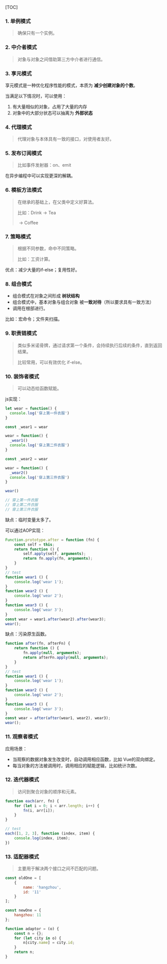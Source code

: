 [TOC]

### 1. 单例模式

> 确保只有一个实例。



### 2. 中介者模式

> 对象与对象之间借助第三方中介者进行通信。



### 3. 享元模式

享元模式是一种优化程序性能的模式，本质为 **减少创建对象的个数**。

当满足以下情况时，可以使用：

1. 有大量相似的对象，占用了大量的内存
2. 对象中的大部分状态可以抽离为 **外部状态**



### 4. 代理模式

> 代理对象与本体具有一致的接口，对使用者友好。



### 5. 发布订阅模式

> 比如事件发射器：on、emit

在异步编程中可以实现更深的解耦。



### 6. 模板方法模式

> 在继承的基础上，在父类中定义好算法。
>
> 比如：Drink -> Tea
>
> ​					-> Coffee



### 7. 策略模式

> 根据不同参数，命中不同策略。
>
> 比如：工资计算。

优点：减少大量的if-else；复用性好。



### 8. 组合模式

* 组合模式在对象之间形成 **树状结构**
* 组合模式中，基本对象与组合对象 被**一致对待**（所以要求具有一致方法）
* 调用在根部进行。

比如：宏命令；文件夹扫描。



### 9. 职责链模式

> 类似多米诺骨牌，通过请求第一个条件，会持续执行后续的条件，直到返回结果。
>
> 比较常用，可以有效优化 if-else。



### 10. 装饰者模式

> 可以动态给函数赋能。

js实现：

```JavaScript
let wear = function() {
  console.log('穿上第一件衣服')
}

const _wear1 = wear

wear = function() {
  _wear1()
  console.log('穿上第二件衣服')
}

const _wear2 = wear

wear = function() {
  _wear2()
  console.log('穿上第三件衣服')
}

wear()

// 穿上第一件衣服
// 穿上第二件衣服
// 穿上第三件衣服
```

缺点：临时变量太多了。

可以通过AOP实现：

```JavaScript
Function.prototype.after = function (fn) {
    const self = this;
    return function () {
     	self.apply(self, arguments);
        return fn.apply(fn, arguments);
    }
}
// test
function wear1 () {
    console.log('wear 1');
}
function wear2 () {
    console.log('wear 2');
}
function wear3 () {
    console.log('wear 3');
}
const wear = wear1.after(wear2).after(wear3);
wear();
```

缺点：污染原生函数。

```JavaScript
function after(fn, afterFn) {
    return function () {
        fn.apply(null, arguments);
        return afterFn.apply(null, arguments);
    }
}
// test
function wear1 () {
    console.log('wear 1');
}
function wear2 () {
    console.log('wear 2');
}
function wear3 () {
    console.log('wear 3');
}
const wear = after(after(wear1, wear2), wear3);
wear();
```



### 11. 观察者模式

应用场景：

* 当观察的数据对象发生改变时，自动调用相应函数，比如 Vue的双向绑定。
* 每当对象的方法被调用时，调用相应的赋能逻辑，比如统计次数。



### 12. 迭代器模式

> 访问到聚合对象的顺序和元素。

```JavaScript
function each(arr, fn) {
    for (let i = 0; i < arr.length; i++) {
        fn(i, arr[i]);
    }
}

// test
each([1, 2, 3], function (index, item) {
    console.log(index, item);
})
```





### 13. 适配器模式

> 主要用于解决两个接口之间不匹配的问题。

```JavaScript
const oldOne = [
    {
        name: 'hangzhou',
        id: '11'
    }
];

const newOne = {
    hangzhou: 11
};

function adaptor = (o) {
    const n = {};
    for (let city in o) {
        n[city.name] = city.id; 
    }
    return n;
}
```


